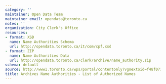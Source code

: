```yaml
---
category: ''
maintainer: Open Data Team
maintainer_email: opendata@toronto.ca
notes: ''
organization: City Clerk's Office
resources:
- format: XSD
  name: Name Authorities Schema
  url: http://opendata.toronto.ca/it/com/cpf.xsd
- format: ZIP
  name: Name Authorities Data
  url: http://opendata.toronto.ca/clerk/archive/name_authority.zip
schema: default
source: http://www1.toronto.ca/wps/portal/contentonly?vgnextoid=f48f07105fe3c310VgnVCM10000071d60f89RCRD&vgnextchannel=1a66e03bb8d1e310VgnVCM10000071d60f89RCRD
title: Archives Name Authorities - List of Authorized Names
---
```

